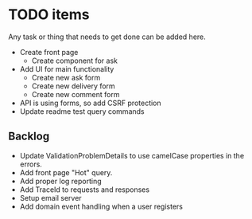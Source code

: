 # TODO items

Any task or thing that needs to get done can be added here.

* Create front page
  * Create component for ask
* Add UI for main functionality
  * Create new ask form
  * Create new delivery form
  * Create new comment form
* API is using forms, so add CSRF protection
* Update readme test query commands

## Backlog

* Update ValidationProblemDetails to use camelCase properties in the errors.
* Add front page "Hot" query.
* Add proper log reporting
* Add TraceId to requests and responses
* Setup email server
* Add domain event handling when a user registers
